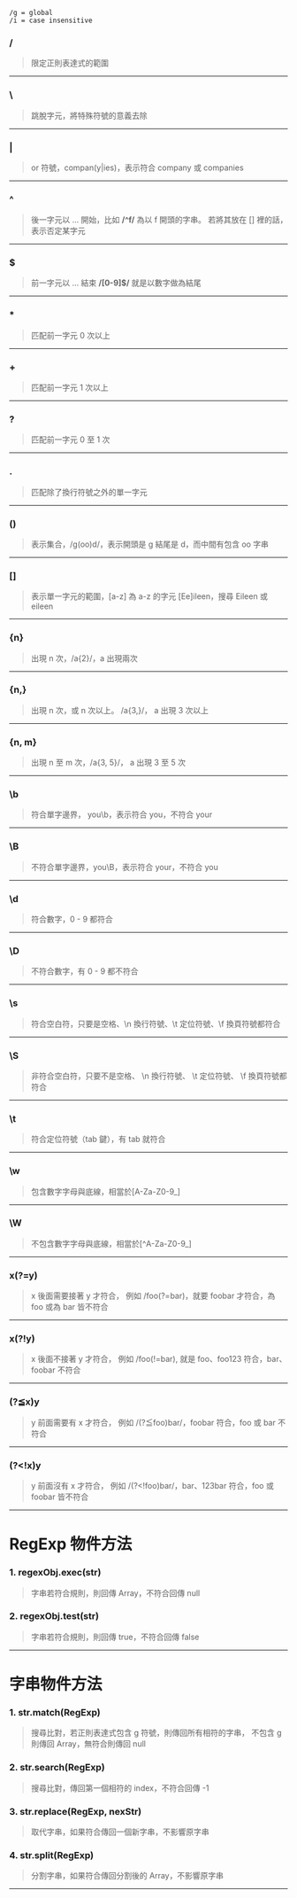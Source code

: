 ```
/g = global
/i = case insensitive
```

### /

>限定正則表達式的範圍

---
### \

> 跳脫字元，將特殊符號的意義去除

---
### |

> or 符號，compan(y|ies)，表示符合 company 或 companies

---
### ^

>後一字元以 ... 開始，比如 **/^f/** 為以 f 開頭的字串。
>若將其放在 [] 裡的話，表示否定某字元

---
### $

> 前一字元以 ... 結束
> **/[0-9]$/**  就是以數字做為結尾

---
### *

> 匹配前一字元 0 次以上

---
### +

> 匹配前一字元 1 次以上

---
### ?

> 匹配前一字元 0 至 1 次

---
### .

> 匹配除了換行符號之外的單一字元

---
### ()

> 表示集合，/g(oo)d/，表示開頭是 g 結尾是 d，而中間有包含 oo 字串

---
### []

> 表示單一字元的範圍，[a-z] 為 a-z 的字元
> [Ee]ileen，搜尋 Eileen 或 eileen

---
### {n}

> 出現 n 次，/a{2}/，a 出現兩次

---
### {n,}

> 出現 n 次，或 n 次以上。 /a{3,}/， a 出現 3 次以上

---
### {n, m}

> 出現 n 至 m 次，/a{3, 5}/， a 出現 3 至 5 次

---
### \\b

> 符合單字邊界， you\\b，表示符合 you，不符合 your

---
### \\B

> 不符合單字邊界，you\\B，表示符合 your，不符合 you

---
### \\d 

> 符合數字，0 - 9 都符合

---
### \\D

> 不符合數字，有 0 - 9 都不符合

---
### \\s

> 符合空白符，只要是空格、\\n 換行符號、\\t 定位符號、\\f 換頁符號都符合

---
### \\S

> 非符合空白符，只要不是空格、 \\n 換行符號、 \\t 定位符號、 \\f 換頁符號都符合

---
### \\t

> 符合定位符號（tab 鍵），有 tab 就符合

---
### \\w

> 包含數字字母與底線，相當於[A-Za-Z0-9_]

---
### \\W

> 不包含數字字母與底線，相當於[\^A-Za-Z0-9_]

---
### x(?=y)

> x 後面需要接著 y 才符合，
> 例如 /foo(?=bar)，就要 foobar 才符合，為 foo 或為 bar 皆不符合

---
### x(?!y)

> x 後面不接著 y 才符合，
> 例如 /foo(!=bar), 就是 foo、foo123 符合，bar、foobar 不符合

---
### (?≦x)y

> y 前面需要有 x 才符合，
> 例如 /(?≦foo)bar/，foobar 符合，foo 或 bar 不符合

---
### (?<!x)y

> y 前面沒有 x 才符合，
> 例如 /(?<!foo)bar/，bar、123bar 符合，foo 或 foobar 皆不符合

---

# RegExp 物件方法

### 1. regexObj.exec(str)

> 字串若符合規則，則回傳 Array，不符合回傳 null

### 2. regexObj.test(str)

>字串若符合規則，則回傳 true，不符合回傳 false

---
# 字串物件方法

###  1. str.match(RegExp)

> 搜尋比對，若正則表達式包含 g 符號，則傳回所有相符的字串，
> 不包含 g 則傳回 Array，無符合則傳回 null

### 2. str.search(RegExp)

> 搜尋比對，傳回第一個相符的 index，不符合回傳 -1

### 3. str.replace(RegExp, nexStr)

> 取代字串，如果符合傳回一個新字串，不影響原字串

### 4. str.split(RegExp)

> 分割字串，如果符合傳回分割後的 Array，不影響原字串

---

